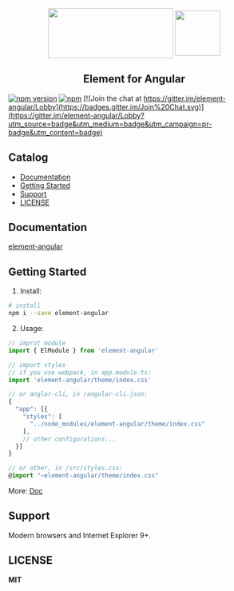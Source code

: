 
<div align="center">
<img src="https://camo.githubusercontent.com/462f24153b8e8739c8ea71f7102585c4cb0e1575/68747470733a2f2f63646e2e7261776769742e636f6d2f456c656d6546452f656c656d656e742f6465762f656c656d656e745f6c6f676f2e737667" width="250" height="100" align="center">
<img src="https://angular.cn/assets/images/logos/angular/angular.svg" width="90" height="90" align="center">
</div>

<h2 align="center"> Element for Angular </h2>

[![npm version](https://badge.fury.io/js/element-angular.svg)](https://badge.fury.io/js/element-angular)
[![npm](https://img.shields.io/npm/dt/element-angular.svg)](http://npm-stat.com/charts.html?package=v2ex-cli)
[![Join the chat at https://gitter.im/element-angular/Lobby](https://badges.gitter.im/Join%20Chat.svg)](https://gitter.im/element-angular/Lobby?utm_source=badge&utm_medium=badge&utm_campaign=pr-badge&utm_content=badge)

## Catalog

-  [Documentation](#documentation)
-  [Getting Started](#getting-started)
-  [Support](#support)
-  [LICENSE](#license)


## Documentation

[element-angular](https://element-angular.faas.ele.me)


## Getting Started
1. Install:
```bash
# install
npm i --save element-angular
```
2. Usage:
```typescript
// improt module
import { ElModule } from 'element-angular'

// import styles
// if you use webpack, in app.module.ts:
import 'element-angular/theme/index.css'

// or anglar-cli, in /angular-cli.json:
{
  "app": [{
    "styles": [
      "../node_modules/element-angular/theme/index.css"
    ],
    // other configurations...
  }]
}

// or other, in /src/styles.css:
@import "~element-angular/theme/index.css"

```

More: [Doc](https://element-angular.faas.ele.me)


## Support

Modern browsers and Internet Explorer 9+.


## LICENSE

**MIT**
